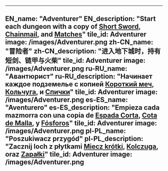 ---

EN_name: "Adventurer"
EN_description: "Start each dungeon with a copy of <a href = '../en/items#ShortSword'>Short Sword</a>, <a href = '../en/items#ChainMail'>Chainmail</a>, and <a href = '../en/items#Matches'>Matches</a>"
tile_id: Adventurer
image: /images/Adventurer.png
zh-CN_name: "冒险者"
zh-CN_description: "进入地下城时，持有短剑、链甲与火柴"
tile_id: Adventurer
image: /images/Adventurer.png
ru-RU_name: "Авантюрист"
ru-RU_description: "Начинает каждое подземелье с копией <a href = '../ru_ru/items#ShortSword'>Короткий меч</a>, <a href = '../ru_ru/items#ChainMail'>Кольчуга</a>, и <a href = '../ru_ru/items#Matches'>Спички</a>"
tile_id: Adventurer
image: /images/Adventurer.png
es-ES_name: "Aventurero"
es-ES_description: "Empieza cada mazmorra con una copia de <a href = '../es_es/items#ShortSword'>Espada Corta</a>, <a href = '../es_es/items#ChainMail'>Cota de Malla</a>, y <a href = '../es_es/items#Matches'>Fósforos</a>"
tile_id: Adventurer
image: /images/Adventurer.png
pl-PL_name: "Poszukiwacz przygód"
pl-PL_description: "Zacznij loch z płytkami <a href = '../pl_pl/items#ShortSword'>Miecz krótki</a>, <a href = '../pl_pl/items#ChainMail'>Kolczuga</a>, oraz <a href = '../pl_pl/items#Matches'>Zapałki</a>"
tile_id: Adventurer
image: /images/Adventurer.png
---
